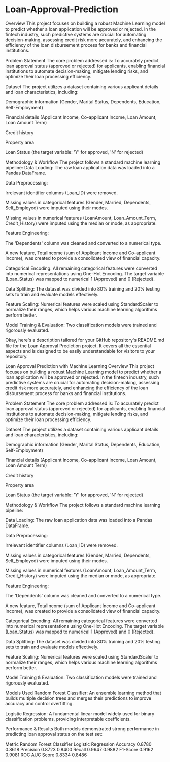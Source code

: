 # Loan-Approval-Prediction

Overview
This project focuses on building a robust Machine Learning model to predict whether a loan application will be approved or rejected. In the fintech industry, such predictive systems are crucial for automating decision-making, assessing credit risk more accurately, and enhancing the efficiency of the loan disbursement process for banks and financial institutions.

Problem Statement
The core problem addressed is: To accurately predict loan approval status (approved or rejected) for applicants, enabling financial institutions to automate decision-making, mitigate lending risks, and optimize their loan processing efficiency.

Dataset
The project utilizes a dataset containing various applicant details and loan characteristics, including:

Demographic information (Gender, Marital Status, Dependents, Education, Self-Employment)

Financial details (Applicant Income, Co-applicant Income, Loan Amount, Loan Amount Term)

Credit history

Property area

Loan Status (the target variable: 'Y' for approved, 'N' for rejected)

Methodology & Workflow
The project follows a standard machine learning pipeline:
Data Loading: The raw loan application data was loaded into a Pandas DataFrame.

Data Preprocessing:

Irrelevant identifier columns (Loan_ID) were removed.

Missing values in categorical features (Gender, Married, Dependents, Self_Employed) were imputed using their modes.

Missing values in numerical features (LoanAmount, Loan_Amount_Term, Credit_History) were imputed using the median or mode, as appropriate.

Feature Engineering:

The 'Dependents' column was cleaned and converted to a numerical type.

A new feature, TotalIncome (sum of Applicant Income and Co-applicant Income), was created to provide a consolidated view of financial capacity.

Categorical Encoding: All remaining categorical features were converted into numerical representations using One-Hot Encoding. The target variable (Loan_Status) was mapped to numerical 1 (Approved) and 0 (Rejected).

Data Splitting: The dataset was divided into 80% training and 20% testing sets to train and evaluate models effectively.

Feature Scaling: Numerical features were scaled using StandardScaler to normalize their ranges, which helps various machine learning algorithms perform better.

Model Training & Evaluation: Two classification models were trained and rigorously evaluated.

Okay, here's a description tailored for your GitHub repository's README.md file for the Loan Approval Prediction project. It covers all the essential aspects and is designed to be easily understandable for visitors to your repository.

Loan Approval Prediction with Machine Learning
Overview
This project focuses on building a robust Machine Learning model to predict whether a loan application will be approved or rejected. In the fintech industry, such predictive systems are crucial for automating decision-making, assessing credit risk more accurately, and enhancing the efficiency of the loan disbursement process for banks and financial institutions.

Problem Statement
The core problem addressed is: To accurately predict loan approval status (approved or rejected) for applicants, enabling financial institutions to automate decision-making, mitigate lending risks, and optimize their loan processing efficiency.

Dataset
The project utilizes a dataset containing various applicant details and loan characteristics, including:

Demographic information (Gender, Marital Status, Dependents, Education, Self-Employment)

Financial details (Applicant Income, Co-applicant Income, Loan Amount, Loan Amount Term)

Credit history

Property area

Loan Status (the target variable: 'Y' for approved, 'N' for rejected)

Methodology & Workflow
The project follows a standard machine learning pipeline:

Data Loading: The raw loan application data was loaded into a Pandas DataFrame.

Data Preprocessing:

Irrelevant identifier columns (Loan_ID) were removed.

Missing values in categorical features (Gender, Married, Dependents, Self_Employed) were imputed using their modes.

Missing values in numerical features (LoanAmount, Loan_Amount_Term, Credit_History) were imputed using the median or mode, as appropriate.

Feature Engineering:

The 'Dependents' column was cleaned and converted to a numerical type.

A new feature, TotalIncome (sum of Applicant Income and Co-applicant Income), was created to provide a consolidated view of financial capacity.

Categorical Encoding: All remaining categorical features were converted into numerical representations using One-Hot Encoding. The target variable (Loan_Status) was mapped to numerical 1 (Approved) and 0 (Rejected).

Data Splitting: The dataset was divided into 80% training and 20% testing sets to train and evaluate models effectively.

Feature Scaling: Numerical features were scaled using StandardScaler to normalize their ranges, which helps various machine learning algorithms perform better.

Model Training & Evaluation: Two classification models were trained and rigorously evaluated.

Models Used
Random Forest Classifier: An ensemble learning method that builds multiple decision trees and merges their predictions to improve accuracy and control overfitting.

Logistic Regression: A fundamental linear model widely used for binary classification problems, providing interpretable coefficients.

Performance & Results
Both models demonstrated strong performance in predicting loan approval status on the test set:

Metric	    Random Forest Classifier     	Logistic Regression
Accuracy          	0.8780                    	0.8618
Precision         	0.8723                      0.8400
Recall	            0.9647	                    0.9882
F1-Score	          0.9162	                    0.9081
ROC AUC Score	      0.8334	                    0.8486



